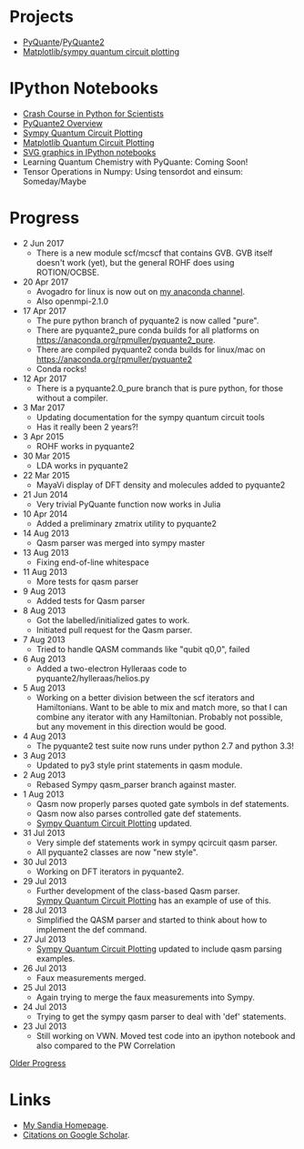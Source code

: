 Projects
========
* [PyQuante](http://pyquante.sf.net)/[PyQuante2](https://github.com/rpmuller/pyquante2)
* [Matplotlib/sympy quantum circuit plotting](https://github.com/rpmuller/PlotQCircuit/blob/master/PlotQCircuit.ipynb)

IPython Notebooks
=================
* [Crash Course in Python for Scientists](http://nbviewer.ipython.org/5920182)
* [PyQuante2 Overview](http://nbviewer.ipython.org/5745404)
* [Sympy Quantum Circuit Plotting](http://nbviewer.ipython.org/5843312)
* [Matplotlib Quantum Circuit Plotting](https://github.com/rpmuller/PlotQCircuit/blob/master/PlotQCircuit.ipynb)
* [SVG graphics in IPython notebooks](http://nbviewer.ipython.org/5666810)
* Learning Quantum Chemistry with PyQuante: Coming Soon!
* Tensor Operations in Numpy: Using tensordot and einsum: Someday/Maybe 

Progress
========
* 2 Jun 2017
  - There is a new module scf/mcscf that contains GVB. GVB itself doesn't work (yet), but the general ROHF does using ROTION/OCBSE.
* 20 Apr 2017
  - Avogadro for linux is now out on [my anaconda channel](http://anaconda.org/rpmuller).
  - Also openmpi-2.1.0
* 17 Apr 2017
  - The pure python branch of pyquante2 is now called "pure".
  - There are pyquante2_pure conda builds for all platforms on https://anaconda.org/rpmuller/pyquante2_pure.
  - There are compiled pyquante2 conda builds for linux/mac on https://anaconda.org/rpmuller/pyquante2
  - Conda rocks! 
* 12 Apr 2017
  - There is a pyquante2.0_pure branch that is pure python, for those without a compiler.
* 3 Mar 2017
  - Updating documentation for the sympy quantum circuit tools
  - Has it really been 2 years?!
* 3 Apr 2015
  - ROHF works in pyquante2
* 30 Mar 2015
  - LDA works in pyquante2
* 22 Mar 2015
  - MayaVi display of DFT density and molecules added to pyquante2
* 21 Jun 2014
  - Very trivial PyQuante function now works in Julia
* 10 Apr 2014
  - Added a preliminary zmatrix utility to pyquante2
* 14 Aug 2013
  - Qasm parser was merged into sympy master
* 13 Aug 2013
  - Fixing end-of-line whitespace
* 11 Aug 2013
  - More tests for qasm parser
* 9 Aug 2013
  - Added tests for Qasm parser
* 8 Aug 2013
  - Got the labelled/initialized gates to work.
  - Initiated pull request for the Qasm parser.
* 7 Aug 2013
  - Tried to handle QASM commands like "qubit q0,0", failed
* 6 Aug 2013
  - Added a two-electron Hylleraas code to pyquante2/hylleraas/helios.py
* 5 Aug 2013
  - Working on a better division between the scf iterators and Hamiltonians. Want to be able to mix and match more,
    so that I can combine any iterator with any Hamiltonian. Probably not possible, but any movement in this
    direction would be good.
* 4 Aug 2013
  - The pyquante2 test suite now runs under python 2.7 and python 3.3!
* 3 Aug 2013
  - Updated to py3 style print statements in qasm module.
* 2 Aug 2013
  - Rebased Sympy qasm_parser branch against master.
* 1 Aug 2013
  - Qasm now properly parses quoted gate symbols in def statements.
  - Qasm now also parses controlled gate def statements.
  - [Sympy Quantum Circuit Plotting](http://nbviewer.ipython.org/5843312) updated.
* 31 Jul 2013
  - Very simple def statements work in sympy qcircuit qasm parser.
  - All pyquante2 classes are now "new style".
* 30 Jul 2013
  - Working on DFT iterators in pyquante2.
* 29 Jul 2013
  - Further development of the class-based Qasm parser.  
    [Sympy Quantum Circuit Plotting](http://nbviewer.ipython.org/5843312) has an example 
    of use of this.
* 28 Jul 2013
  - Simplified the QASM parser and started to think about how to implement the def command.
* 27 Jul 2013
  - [Sympy Quantum Circuit Plotting](http://nbviewer.ipython.org/5843312) updated to include qasm parsing examples.
* 26 Jul 2013
  - Faux measurements merged.
* 25 Jul 2013
  - Again trying to merge the faux measurements into Sympy.
* 24 Jul 2013
  - Trying to get the sympy qasm parser to deal with 'def' statements.
* 23 Jul 2013
  - Still working on VWN. Moved test code into an ipython notebook and also compared to the PW Correlation

[Older Progress](https://github.com/rpmuller/rpmuller.github.io/blob/master/Older.md)

Links
=====
* [My Sandia Homepage](http://www.cs.sandia.gov/~rmuller).
* [Citations on Google Scholar](http://scholar.google.com/citations?user=ihGf4wgAAAAJ&hl=en).


